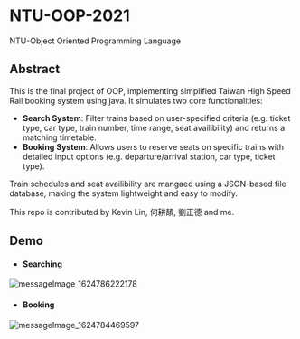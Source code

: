 # NTU-OOP-2021
NTU-Object Oriented Programming Language

## Abstract
This is the final project of OOP, implementing simplified Taiwan High Speed Rail booking system using java. It simulates two core functionalities:
- **Search System**: Filter trains based on user-specified criteria (e.g. ticket type, car type, train number, time range, seat availibility) and returns a matching timetable.
- **Booking System**: Allows users to reserve seats on specific trains with detailed input options (e.g. departure/arrival station, car type, ticket type).

Train schedules and seat availibility are mangaed using a JSON-based file database, making the system lightweight and easy to modify.

This repo is contributed by Kevin Lin, 何耕頡, 劉正德 and me.

## Demo
* #### Searching

![messageImage_1624786222178](https://user-images.githubusercontent.com/112916328/221512156-2fe57203-49f7-4fea-a36e-9cc212263f4a.jpg)

* #### Booking

![messageImage_1624784469597](https://user-images.githubusercontent.com/112916328/221512170-b5ea7e96-4d47-41b4-b14a-ba916416221c.jpg)

